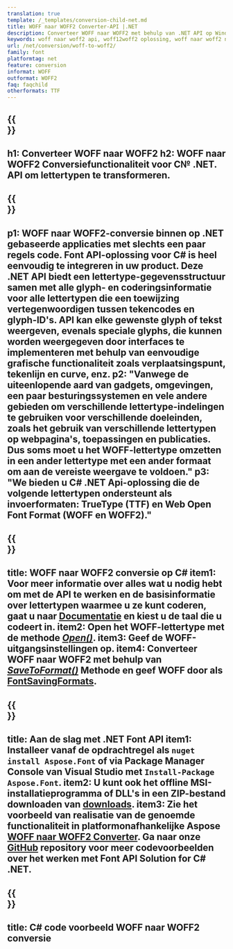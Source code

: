 ```yaml
---
translation: true
template: /_templates/conversion-child-net.md
title: WOFF naar WOFF2 Converter-API |.NET
description: Converteer WOFF naar WOFF2 met behulp van .NET API op Windows. Integreer deze native WOFF naar WOFF2-lettertypeconversiefunctionaliteit in uw eigen oplossing.
keywords: woff naar woff2 api, woff12woff2 oplossing, woff naar woff2 net
url: /net/conversion/woff-to-woff2/
family: font
platformtag: net
feature: conversion
informat: WOFF
outformat: WOFF2
faq: faqchild
otherformats: TTF
---
```


{{<section banner>}}
---
h1: Converteer WOFF naar WOFF2
h2: WOFF naar WOFF2 Conversiefunctionaliteit voor C№ .NET. API om lettertypen te transformeren.
---

{{<section overview>}}
---
p1: WOFF naar WOFF2-conversie binnen op .NET gebaseerde applicaties met slechts een paar regels code. Font API-oplossing voor С# is heel eenvoudig te integreren in uw product. Deze .NET API biedt een lettertype-gegevensstructuur samen met alle glyph- en coderingsinformatie voor alle lettertypen die een toewijzing vertegenwoordigen tussen tekencodes en glyph-ID's. API kan elke gewenste glyph of tekst weergeven, evenals speciale glyphs, die kunnen worden weergegeven door interfaces te implementeren met behulp van eenvoudige grafische functionaliteit zoals verplaatsingspunt, tekenlijn en curve, enz.
p2: "Vanwege de uiteenlopende aard van gadgets, omgevingen, een paar besturingssystemen en vele andere gebieden om verschillende lettertype-indelingen te gebruiken voor verschillende doeleinden, zoals het gebruik van verschillende lettertypen op webpagina's, toepassingen en publicaties. Dus soms moet u het WOFF-lettertype omzetten in een ander lettertype met een ander formaat om aan de vereiste weergave te voldoen."
p3: "We bieden u С# .NET Api-oplossing die de volgende lettertypen ondersteunt als invoerformaten: TrueType (TTF) en Web Open Font Format (WOFF en WOFF2)."
---

{{<section feature1>}}
---
title: WOFF naar WOFF2 conversie op C#
item1: Voor meer informatie over alles wat u nodig hebt om met de API te werken en de basisinformatie over lettertypen waarmee u ze kunt coderen, gaat u naar [Documentatie](https://docs.aspose.com/font/) en kiest u de taal die u codeert in.
item2: Open het WOFF-lettertype met de methode [*Open()*](https://reference.aspose.com/font/net/aspose.font/font/open/).
item3: Geef de WOFF-uitgangsinstellingen op.
item4: Converteer WOFF naar WOFF2 met behulp van [*SaveToFormat()*](https://reference.aspose.com/font/net/aspose.font/font/savetoformat/) Methode en geef WOFF door als [FontSavingFormats](https://reference.aspose.com/font/net/aspose.font/fontsavingformats/).
---

{{<section feature2>}}
---
title: Aan de slag met .NET Font API
item1: Installeer vanaf de opdrachtregel als ```nuget install Aspose.Font``` of via Package Manager Console van Visual Studio met ```Install-Package Aspose.Font```.
item2: U kunt ook het offline MSI-installatieprogramma of DLL's in een ZIP-bestand downloaden van [downloads](https://releases.aspose.com/font/net/).
item3: Zie het voorbeeld van realisatie van de genoemde functionaliteit in platformonafhankelijke Aspose [WOFF naar WOFF2 Converter](https://products.aspose.app/font/conversion/woff-to-woff2). Ga naar onze [GitHub](https://github.com/aspose-font/Aspose.Font-Documentation/tree/master/net-examples) repository voor meer codevoorbeelden over het werken met Font API Solution for C# .NET.
---

{{<section codeexample>}}
---
title: C# code voorbeeld WOFF naar WOFF2 conversie
---